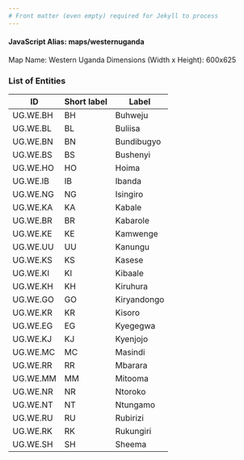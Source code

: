 ```yaml
---
# Front matter (even empty) required for Jekyll to process
---
```


#### JavaScript Alias: maps/westernuganda

Map Name: Western Uganda
Dimensions (Width x Height): 600x625

### List of Entities

| ID       | Short label | Label       |
| -------- | ----------- | ----------- |
| UG.WE.BH | BH          | Buhweju     |
| UG.WE.BL | BL          | Buliisa     |
| UG.WE.BN | BN          | Bundibugyo  |
| UG.WE.BS | BS          | Bushenyi    |
| UG.WE.HO | HO          | Hoima       |
| UG.WE.IB | IB          | Ibanda      |
| UG.WE.NG | NG          | Isingiro    |
| UG.WE.KA | KA          | Kabale      |
| UG.WE.BR | BR          | Kabarole    |
| UG.WE.KE | KE          | Kamwenge    |
| UG.WE.UU | UU          | Kanungu     |
| UG.WE.KS | KS          | Kasese      |
| UG.WE.KI | KI          | Kibaale     |
| UG.WE.KH | KH          | Kiruhura    |
| UG.WE.GO | GO          | Kiryandongo |
| UG.WE.KR | KR          | Kisoro      |
| UG.WE.EG | EG          | Kyegegwa    |
| UG.WE.KJ | KJ          | Kyenjojo    |
| UG.WE.MC | MC          | Masindi     |
| UG.WE.RR | RR          | Mbarara     |
| UG.WE.MM | MM          | Mitooma     |
| UG.WE.NR | NR          | Ntoroko     |
| UG.WE.NT | NT          | Ntungamo    |
| UG.WE.RU | RU          | Rubirizi    |
| UG.WE.RK | RK          | Rukungiri   |
| UG.WE.SH | SH          | Sheema      |
